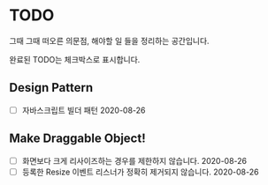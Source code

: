 # TODO

그때 그때 떠오른 의문점, 해야할 일 들을 정리하는 공간입니다.

완료된 TODO는 체크박스로 표시합니다.

## Design Pattern
- [ ] 자바스크립트 빌더 패턴 <span class="write-date">2020-08-26</span>

## Make Draggable Object!
- [ ] 화면보다 크게 리사이즈하는 경우를 제한하지 않습니다. <span class="write-date">2020-08-26</span>
- [ ] 등록한 Resize 이벤트 리스너가 정확히 제거되지 않습니다. <span class="write-date">2020-08-26</span>
